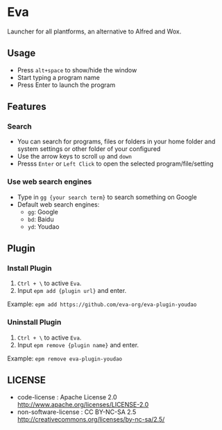 # Eva
Launcher for all plantforms, an alternative to Alfred and Wox.

## Usage
* Press `alt+space` to show/hide the window
* Start typing a program name
* Press Enter to launch the program

## Features
### Search
* You can search for programs, files or folders in your home folder and system settings or other folder of your configured
* Use the arrow keys to scroll `up` and `down`
* Presss `Enter` or `Left Click` to open the selected program/file/setting
### Use web search engines
* Type in `gg {your search term}` to search something on Google
* Default web search engines:
    * `gg`: Google
    * `bd`: Baidu
    * `yd`: Youdao
    
## Plugin
### Install Plugin
1. `Ctrl + \` to active `Eva`.
2. Input `epm add {plugin url}` and enter.

Example: `epm add https://github.com/eva-org/eva-plugin-youdao`

### Uninstall Plugin
1. `Ctrl + \` to active `Eva`.
2. Input `epm remove {plugin name}` and enter.

Example: `epm remove eva-plugin-youdao`

    
## LICENSE
* code-license : Apache License 2.0 http://www.apache.org/licenses/LICENSE-2.0 
* non-software-license : CC BY-NC-SA 2.5 http://creativecommons.org/licenses/by-nc-sa/2.5/
